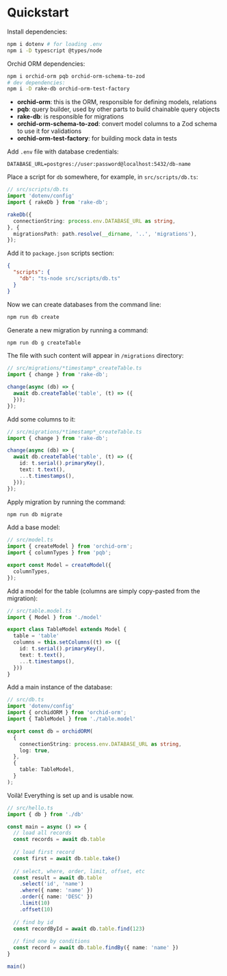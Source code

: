 # Quickstart

Install dependencies:

```sh
npm i dotenv # for loading .env
npm i -D typescript @types/node
```

Orchid ORM dependencies:

```sh
npm i orchid-orm pqb orchid-orm-schema-to-zod
# dev dependencies:
npm i -D rake-db orchid-orm-test-factory
```

- **orchid-orm**: this is the ORM, responsible for defining models, relations
- **pqb**: query builder, used by other parts to build chainable query objects
- **rake-db**: is responsible for migrations
- **orchid-orm-schema-to-zod**: convert model columns to a Zod schema to use it for validations
- **orchid-orm-test-factory**: for building mock data in tests

Add `.env` file with database credentials:

```
DATABASE_URL=postgres://user:password@localhost:5432/db-name
```

Place a script for `db` somewhere, for example, in `src/scripts/db.ts`:

```ts
// src/scripts/db.ts
import 'dotenv/config'
import { rakeDb } from 'rake-db';

rakeDb({
  connectionString: process.env.DATABASE_URL as string,
}, {
  migrationsPath: path.resolve(__dirname, '..', 'migrations'),
});
```

Add it to `package.json` scripts section:

```json
{
  "scripts": {
    "db": "ts-node src/scripts/db.ts"
  }
}
```

Now we can create databases from the command line:

```sh
npm run db create
```

Generate a new migration by running a command:

```sh
npm run db g createTable
```

The file with such content will appear in `/migrations` directory:

```ts
// src/migrations/*timestamp*_createTable.ts
import { change } from 'rake-db';

change(async (db) => {
  await db.createTable('table', (t) => ({
  }));
});
```

Add some columns to it:

```ts
// src/migrations/*timestamp*_createTable.ts
import { change } from 'rake-db';

change(async (db) => {
  await db.createTable('table', (t) => ({
    id: t.serial().primaryKey(),
    text: t.text(),
    ...t.timestamps(),
  }));
});
```

Apply migration by running the command:

```sh
npm run db migrate
```

Add a base model:

```ts
// src/model.ts
import { createModel } from 'orchid-orm';
import { columnTypes } from 'pqb';

export const Model = createModel({
  columnTypes,
});
```

Add a model for the table (columns are simply copy-pasted from the migration):

```ts
// src/table.model.ts
import { Model } from './model'

export class TableModel extends Model {
  table = 'table'
  columns = this.setColumns((t) => ({
    id: t.serial().primaryKey(),
    text: t.text(),
    ...t.timestamps(),
  }))
}
```

Add a main instance of the database:

```ts
// src/db.ts
import 'dotenv/config'
import { orchidORM } from 'orchid-orm';
import { TableModel } from './table.model'

export const db = orchidORM(
  {
    connectionString: process.env.DATABASE_URL as string,
    log: true,
  },
  {
    table: TableModel,
  }
);
```

Voilà! Everything is set up and is usable now.

```ts
// src/hello.ts
import { db } from './db'

const main = async () => {
  // load all records
  const records = await db.table
  
  // load first record
  const first = await db.table.take()
  
  // select, where, order, limit, offset, etc
  const result = await db.table
    .select('id', 'name')
    .where({ name: 'name' })
    .order({ name: 'DESC' })
    .limit(10)
    .offset(10)
  
  // find by id
  const recordById = await db.table.find(123)
  
  // find one by conditions
  const record = await db.table.findBy({ name: 'name' })
}

main()
```
